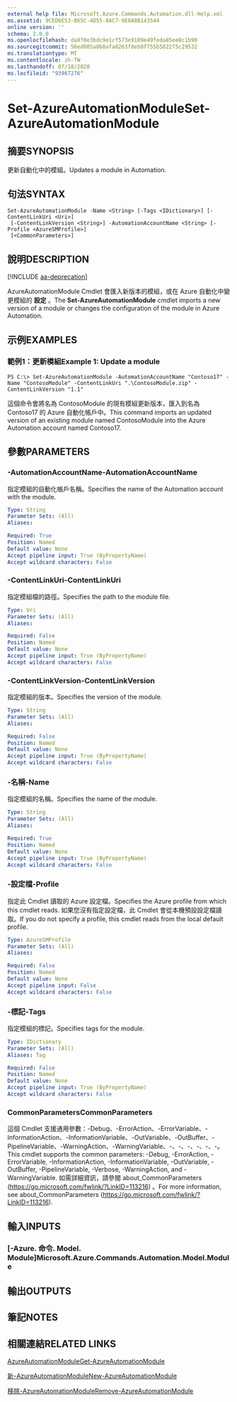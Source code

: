```yaml
---
external help file: Microsoft.Azure.Commands.Automation.dll-Help.xml
ms.assetid: 9CED6E53-B65C-4D55-8AC7-9E8A8B143544
online version: ''
schema: 2.0.0
ms.openlocfilehash: da8f0e3bdc9e1cf573e9189e49feda85ee8c1b90
ms.sourcegitcommit: 56ed085a868afa8263f8eb0f755b5822f5c29532
ms.translationtype: MT
ms.contentlocale: zh-TW
ms.lasthandoff: 07/18/2020
ms.locfileid: "93967276"
---
```

# <span data-ttu-id="f12c6-101">Set-AzureAutomationModule</span><span class="sxs-lookup"><span data-stu-id="f12c6-101">Set-AzureAutomationModule</span></span>

## <span data-ttu-id="f12c6-102">摘要</span><span class="sxs-lookup"><span data-stu-id="f12c6-102">SYNOPSIS</span></span>

<span data-ttu-id="f12c6-103">更新自動化中的模組。</span><span class="sxs-lookup"><span data-stu-id="f12c6-103">Updates a module in Automation.</span></span>

## <span data-ttu-id="f12c6-104">句法</span><span class="sxs-lookup"><span data-stu-id="f12c6-104">SYNTAX</span></span>

```
Set-AzureAutomationModule -Name <String> [-Tags <IDictionary>] [-ContentLinkUri <Uri>]
 [-ContentLinkVersion <String>] -AutomationAccountName <String> [-Profile <AzureSMProfile>]
 [<CommonParameters>]
```

## <span data-ttu-id="f12c6-105">說明</span><span class="sxs-lookup"><span data-stu-id="f12c6-105">DESCRIPTION</span></span>

[!INCLUDE [aa-deprecation](../include/aa-deprecation.md)]

<span data-ttu-id="f12c6-106">AzureAutomationModule Cmdlet 會匯入新版本的模組，或在 Azure 自動化中變更模組的 **設定** 。</span><span class="sxs-lookup"><span data-stu-id="f12c6-106">The **Set-AzureAutomationModule** cmdlet imports a new version of a module or changes the configuration of the module in Azure Automation.</span></span>

## <span data-ttu-id="f12c6-107">示例</span><span class="sxs-lookup"><span data-stu-id="f12c6-107">EXAMPLES</span></span>

### <span data-ttu-id="f12c6-108">範例1：更新模組</span><span class="sxs-lookup"><span data-stu-id="f12c6-108">Example 1: Update a module</span></span>
```
PS C:\> Set-AzureAutomationModule -AutomationAccountName "Contoso17" -Name "ContosoModule" -ContentLinkUri ".\ContosoModule.zip" -ContentLinkVersion "1.1"
```

<span data-ttu-id="f12c6-109">這個命令會將名為 ContosoModule 的現有模組更新版本，匯入到名為 Contoso17 的 Azure 自動化帳戶中。</span><span class="sxs-lookup"><span data-stu-id="f12c6-109">This command imports an updated version of an existing module named ContosoModule into the Azure Automation account named Contoso17.</span></span>

## <span data-ttu-id="f12c6-110">參數</span><span class="sxs-lookup"><span data-stu-id="f12c6-110">PARAMETERS</span></span>

### <span data-ttu-id="f12c6-111">-AutomationAccountName</span><span class="sxs-lookup"><span data-stu-id="f12c6-111">-AutomationAccountName</span></span>
<span data-ttu-id="f12c6-112">指定模組的自動化帳戶名稱。</span><span class="sxs-lookup"><span data-stu-id="f12c6-112">Specifies the name of the Automation account with the module.</span></span>

```yaml
Type: String
Parameter Sets: (All)
Aliases: 

Required: True
Position: Named
Default value: None
Accept pipeline input: True (ByPropertyName)
Accept wildcard characters: False
```

### <span data-ttu-id="f12c6-113">-ContentLinkUri</span><span class="sxs-lookup"><span data-stu-id="f12c6-113">-ContentLinkUri</span></span>
<span data-ttu-id="f12c6-114">指定模組檔的路徑。</span><span class="sxs-lookup"><span data-stu-id="f12c6-114">Specifies the path to the module file.</span></span>

```yaml
Type: Uri
Parameter Sets: (All)
Aliases: 

Required: False
Position: Named
Default value: None
Accept pipeline input: True (ByPropertyName)
Accept wildcard characters: False
```

### <span data-ttu-id="f12c6-115">-ContentLinkVersion</span><span class="sxs-lookup"><span data-stu-id="f12c6-115">-ContentLinkVersion</span></span>
<span data-ttu-id="f12c6-116">指定模組的版本。</span><span class="sxs-lookup"><span data-stu-id="f12c6-116">Specifies the version of the module.</span></span>

```yaml
Type: String
Parameter Sets: (All)
Aliases: 

Required: False
Position: Named
Default value: None
Accept pipeline input: True (ByPropertyName)
Accept wildcard characters: False
```

### <span data-ttu-id="f12c6-117">-名稱</span><span class="sxs-lookup"><span data-stu-id="f12c6-117">-Name</span></span>
<span data-ttu-id="f12c6-118">指定模組的名稱。</span><span class="sxs-lookup"><span data-stu-id="f12c6-118">Specifies the name of the module.</span></span>

```yaml
Type: String
Parameter Sets: (All)
Aliases: 

Required: True
Position: Named
Default value: None
Accept pipeline input: True (ByPropertyName)
Accept wildcard characters: False
```

### <span data-ttu-id="f12c6-119">-設定檔</span><span class="sxs-lookup"><span data-stu-id="f12c6-119">-Profile</span></span>
<span data-ttu-id="f12c6-120">指定此 Cmdlet 讀取的 Azure 設定檔。</span><span class="sxs-lookup"><span data-stu-id="f12c6-120">Specifies the Azure profile from which this cmdlet reads.</span></span>
<span data-ttu-id="f12c6-121">如果您沒有指定設定檔，此 Cmdlet 會從本機預設設定檔讀取。</span><span class="sxs-lookup"><span data-stu-id="f12c6-121">If you do not specify a profile, this cmdlet reads from the local default profile.</span></span>

```yaml
Type: AzureSMProfile
Parameter Sets: (All)
Aliases: 

Required: False
Position: Named
Default value: None
Accept pipeline input: False
Accept wildcard characters: False
```

### <span data-ttu-id="f12c6-122">-標記</span><span class="sxs-lookup"><span data-stu-id="f12c6-122">-Tags</span></span>
<span data-ttu-id="f12c6-123">指定模組的標記。</span><span class="sxs-lookup"><span data-stu-id="f12c6-123">Specifies tags for the module.</span></span>

```yaml
Type: IDictionary
Parameter Sets: (All)
Aliases: Tag

Required: False
Position: Named
Default value: None
Accept pipeline input: True (ByPropertyName)
Accept wildcard characters: False
```

### <span data-ttu-id="f12c6-124">CommonParameters</span><span class="sxs-lookup"><span data-stu-id="f12c6-124">CommonParameters</span></span>
<span data-ttu-id="f12c6-125">這個 Cmdlet 支援通用參數：-Debug、-ErrorAction、-ErrorVariable、-InformationAction、-InformationVariable、-OutVariable、-OutBuffer、-PipelineVariable、-WarningAction、-WarningVariable、-、-、-、-、-、-。</span><span class="sxs-lookup"><span data-stu-id="f12c6-125">This cmdlet supports the common parameters: -Debug, -ErrorAction, -ErrorVariable, -InformationAction, -InformationVariable, -OutVariable, -OutBuffer, -PipelineVariable, -Verbose, -WarningAction, and -WarningVariable.</span></span> <span data-ttu-id="f12c6-126">如需詳細資訊，請參閱 about_CommonParameters (https://go.microsoft.com/fwlink/?LinkID=113216) 。</span><span class="sxs-lookup"><span data-stu-id="f12c6-126">For more information, see about_CommonParameters (https://go.microsoft.com/fwlink/?LinkID=113216).</span></span>

## <span data-ttu-id="f12c6-127">輸入</span><span class="sxs-lookup"><span data-stu-id="f12c6-127">INPUTS</span></span>

### <span data-ttu-id="f12c6-128">[-Azure. 命令. Model. Module]</span><span class="sxs-lookup"><span data-stu-id="f12c6-128">Microsoft.Azure.Commands.Automation.Model.Module</span></span>

## <span data-ttu-id="f12c6-129">輸出</span><span class="sxs-lookup"><span data-stu-id="f12c6-129">OUTPUTS</span></span>

## <span data-ttu-id="f12c6-130">筆記</span><span class="sxs-lookup"><span data-stu-id="f12c6-130">NOTES</span></span>

## <span data-ttu-id="f12c6-131">相關連結</span><span class="sxs-lookup"><span data-stu-id="f12c6-131">RELATED LINKS</span></span>

[<span data-ttu-id="f12c6-132">AzureAutomationModule</span><span class="sxs-lookup"><span data-stu-id="f12c6-132">Get-AzureAutomationModule</span></span>](./Get-AzureAutomationModule.md)

[<span data-ttu-id="f12c6-133">新-AzureAutomationModule</span><span class="sxs-lookup"><span data-stu-id="f12c6-133">New-AzureAutomationModule</span></span>](./New-AzureAutomationModule.md)

[<span data-ttu-id="f12c6-134">移除-AzureAutomationModule</span><span class="sxs-lookup"><span data-stu-id="f12c6-134">Remove-AzureAutomationModule</span></span>](./Remove-AzureAutomationModule.md)



